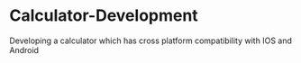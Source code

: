 # Calculator-Development
Developing a calculator which has cross platform compatibility with IOS and Android
